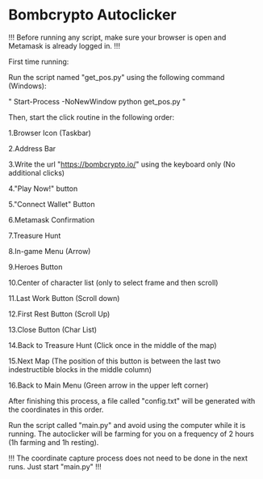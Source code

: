 # Bombcrypto Autoclicker

!!! Before running any script, make sure your browser is open and Metamask is already logged in. !!!

First time running:



Run the script named "get_pos.py" using the following command (Windows):

" Start-Process -NoNewWindow python get_pos.py "

Then, start the click routine in the following order:

1.Browser Icon (Taskbar)

2.Address Bar

3.Write the url "https://bombcrypto.io/" using the keyboard only (No additional clicks)

4."Play Now!" button

5."Connect Wallet" Button

6.Metamask Confirmation

7.Treasure Hunt

8.In-game Menu (Arrow)

9.Heroes Button

10.Center of character list (only to select frame and then scroll)

11.Last Work Button (Scroll down)

12.First Rest Button (Scroll Up)

13.Close Button (Char List)

14.Back to Treasure Hunt (Click once in the middle of the map)

15.Next Map (The position of this button is between the last two indestructible blocks in the middle column)

16.Back to Main Menu (Green arrow in the upper left corner)


After finishing this process, a file called "config.txt" will be generated with the coordinates in this order.

Run the script called "main.py" and avoid using the computer while it is running. The autoclicker will be farming for you on a frequency of 2 hours (1h farming and 1h resting).

!!! The coordinate capture process does not need to be done in the next runs. Just start "main.py" !!!
